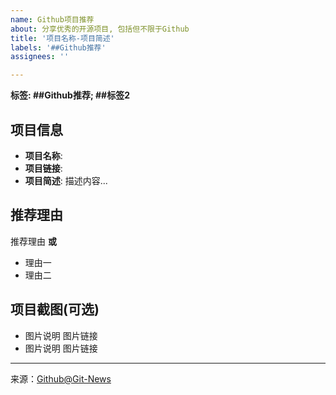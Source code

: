 ```yaml
---
name: Github项目推荐
about: 分享优秀的开源项目, 包括但不限于Github
title: '项目名称-项目简述'
labels: '##Github推荐'
assignees: ''

---
```



**标签: ##Github推荐; ##标签2**

## 项目信息
 - **项目名称**: 
 - **项目链接**: 
 - **项目简述**:
	描述内容...

## 推荐理由
 
推荐理由
**或**
- 理由一
- 理由二


## 项目截图(可选)

- 图片说明
	图片链接
- 图片说明
	图片链接





[^_^]: # (请勿修改下面的内容, 感谢🙇‍🙇‍🙇‍!)
<!--
  Template: git_recommend
  Updated: 2020/01/05
-->
* * * * * * * * * * * * * * * * * * * * * * * * * * * * * * * *
来源：[Github@Git-News](https://github.com/Git-News)

